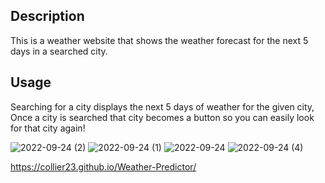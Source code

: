 ## Description
This is a weather website that shows the weather forecast for the next 5 days in a searched city.

## Usage
Searching for a city displays the next 5 days of weather for the given city, Once a city is searched that city becomes a button so you can easily look for that city again!

![2022-09-24 (2)](https://user-images.githubusercontent.com/109792980/192074222-28f1edff-2252-4c5c-baeb-fba357e43653.png)
![2022-09-24 (1)](https://user-images.githubusercontent.com/109792980/192074233-2b0c9ce4-00ab-4377-bbf8-f065c90571ae.png)
![2022-09-24](https://user-images.githubusercontent.com/109792980/192074237-e341d7dd-ad0b-42d3-8623-fb24a070851d.png)
![2022-09-24 (4)](https://user-images.githubusercontent.com/109792980/192074352-04f96e0f-d170-4401-8e0e-4520f9cf928c.png)

https://collier23.github.io/Weather-Predictor/
